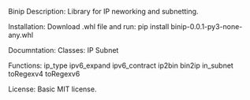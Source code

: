 Binip
Description:
Library for IP neworking and subnetting.

Installation:
Download .whl file and run:
pip install binip-0.0.1-py3-none-any.whl

Documntation:
Classes:
IP
Subnet

Functions:
ip_type
ipv6_expand
ipv6_contract
ip2bin
bin2ip
in_subnet
toRegexv4
toRegexv6

License:
Basic MIT license.
